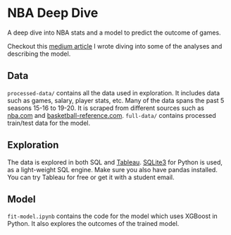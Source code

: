 # NBA Deep Dive
A deep dive into NBA stats and a model to predict the outcome of games. 

Checkout this [medium article](https://medium.com/@maxbrenner110) I wrote diving into some of the analyses and describing the model. 

## Data
`processed-data/` contains all the data used in exploration. It includes data such as games, salary, player stats, etc. Many of the data spans the past 5 seasons 15-16 to 19-20. It is scraped from different sources such as [nba.com](https://www.nba.com/) and [basketball-reference.com](https://www.basketball-reference.com/). `full-data/` contains processed train/test data for the model.

## Exploration
The data is explored in both SQL and [Tableau](https://www.tableau.com/). [SQLite3](https://docs.python.org/3/library/sqlite3.html) for Python is used, as a light-weight SQL engine. Make sure you also have pandas installed. You can try Tableau for free or get it with a student email. 

## Model
`fit-model.ipynb` contains the code for the model which uses XGBoost in Python. It also explores the outcomes of the trained model. 
